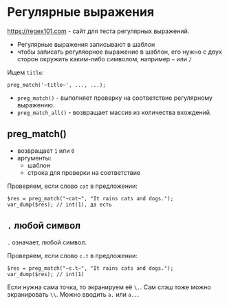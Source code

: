 # Регулярные выражения
https://regex101.com - сайт для теста регулярных выражений.

- Регулярные выражения записывают в шаблон
- чтобы записать регуляорное выражение в шаблон, его нужно с двух сторон окружить каким-либо символом, например `~` или `/`

Ищем `title`:

    preg_match('~title~', ..., ...);

- `preg_match()` - выполняет проверку на соответствие регулярному выражению.
- `preg_match_all()` - возвращает массив из количества вхождений.

## preg_match()
- возвращает `1` или `0`
- аргументы:
    - шаблон
    - строка для проверки на соответствие

Проверяем, если слово `cat` в предложении:

    $res = preg_match("~cat~", "It rains cats and dogs.");
    var_dump($res); // int(1), да есть

## `.` любой символ
`.` означает, любой символ.

Проверяем, если слово `c.t` в предложении:

    $res = preg_match("~c.t~", "It rains cats and dogs.");
    var_dump($res); // int(1)

Если нужна сама точка, то экранируем её `\.`. Сам слэш тоже можно экранировать `\\`. Можно вводить `a.` или `a..`.
